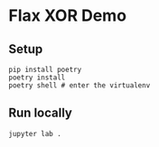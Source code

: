 # Flax XOR Demo

## Setup

```
pip install poetry
poetry install
poetry shell # enter the virtualenv
```

## Run locally

```
jupyter lab .
```
